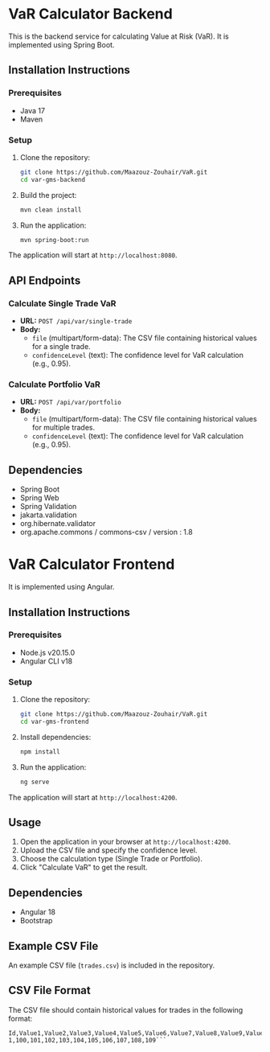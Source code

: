# VaR Calculator Backend

This is the backend service for calculating Value at Risk (VaR). It is implemented using Spring Boot.

## Installation Instructions

### Prerequisites

- Java 17
- Maven

### Setup

1. Clone the repository:
    ```sh
    git clone https://github.com/Maazouz-Zouhair/VaR.git
    cd var-gms-backend
    ```

2. Build the project:
    ```sh
    mvn clean install
    ```

3. Run the application:
    ```sh
    mvn spring-boot:run
    ```

The application will start at `http://localhost:8080`.

## API Endpoints

### Calculate Single Trade VaR

- **URL:** `POST /api/var/single-trade`
- **Body:**
    - `file` (multipart/form-data): The CSV file containing historical values for a single trade.
    - `confidenceLevel` (text): The confidence level for VaR calculation (e.g., 0.95).

### Calculate Portfolio VaR

- **URL:** `POST /api/var/portfolio`
- **Body:**
    - `file` (multipart/form-data): The CSV file containing historical values for multiple trades.
    - `confidenceLevel` (text): The confidence level for VaR calculation (e.g., 0.95).

## Dependencies

- Spring Boot
- Spring Web
- Spring Validation
- jakarta.validation
- org.hibernate.validator
- org.apache.commons / commons-csv / version : 1.8

# VaR Calculator Frontend

It is implemented using Angular.

## Installation Instructions

### Prerequisites

- Node.js v20.15.0
- Angular CLI v18

### Setup

1. Clone the repository:
    ```sh
    git clone https://github.com/Maazouz-Zouhair/VaR.git
    cd var-gms-frontend
    ```

2. Install dependencies:
    ```sh
    npm install
    ```

3. Run the application:
    ```sh
    ng serve
    ```

The application will start at `http://localhost:4200`.

## Usage

1. Open the application in your browser at `http://localhost:4200`.
2. Upload the CSV file and specify the confidence level.
3. Choose the calculation type (Single Trade or Portfolio).
4. Click "Calculate VaR" to get the result.

## Dependencies

- Angular 18
- Bootstrap 

## Example CSV File

An example CSV file (`trades.csv`) is included in the repository.


## CSV File Format

The CSV file should contain historical values for trades in the following format:

```csv
Id,Value1,Value2,Value3,Value4,Value5,Value6,Value7,Value8,Value9,Value10
1,100,101,102,103,104,105,106,107,108,109```

